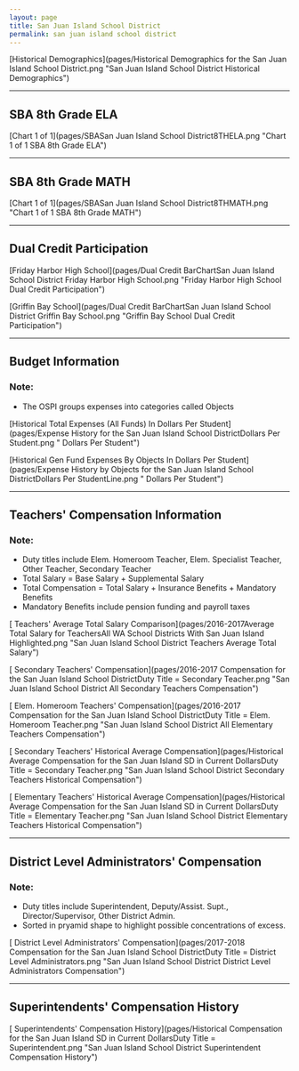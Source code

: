 ```yaml
---
layout: page
title: San Juan Island School District
permalink: san juan island school district
---
```



[Historical Demographics](pages/Historical Demographics for the San Juan Island School District.png "San Juan Island School District Historical Demographics")

___

## SBA 8th Grade ELA

[Chart 1 of 1](pages/SBASan Juan Island School District8THELA.png "Chart 1 of 1 SBA 8th Grade ELA")


___

## SBA 8th Grade MATH

[Chart 1 of 1](pages/SBASan Juan Island School District8THMATH.png "Chart 1 of 1 SBA 8th Grade MATH")


___

## Dual Credit Participation

[Friday Harbor High School](pages/Dual Credit BarChartSan Juan Island School District Friday Harbor High School.png "Friday Harbor High School Dual Credit Participation")

[Griffin Bay School](pages/Dual Credit BarChartSan Juan Island School District Griffin Bay School.png "Griffin Bay School Dual Credit Participation")


___

## Budget Information
### Note:
- The OSPI groups expenses into categories called Objects

[Historical Total Expenses (All Funds) In Dollars Per Student](pages/Expense History for the San Juan Island School DistrictDollars Per Student.png " Dollars Per Student")

[Historical Gen Fund Expenses By Objects In Dollars Per Student](pages/Expense History by Objects for the San Juan Island School DistrictDollars Per StudentLine.png " Dollars Per Student")


___

## Teachers' Compensation Information
### Note:
- Duty titles include Elem. Homeroom Teacher, Elem. Specialist Teacher, Other Teacher, Secondary Teacher
- Total Salary = Base Salary + Supplemental Salary
- Total Compensation = Total Salary + Insurance Benefits + Mandatory Benefits
- Mandatory Benefits include pension funding and payroll taxes

[ Teachers' Average Total Salary Comparison](pages/2016-2017Average Total Salary for TeachersAll WA School Districts With San Juan Island Highlighted.png "San Juan Island School District Teachers Average Total Salary")

[ Secondary Teachers' Compensation](pages/2016-2017 Compensation for the San Juan Island School DistrictDuty Title = Secondary Teacher.png "San Juan Island School District All Secondary Teachers Compensation")

[ Elem. Homeroom Teachers' Compensation](pages/2016-2017 Compensation for the San Juan Island School DistrictDuty Title = Elem. Homeroom Teacher.png "San Juan Island School District All Elementary Teachers Compensation")

[ Secondary Teachers' Historical Average Compensation](pages/Historical Average Compensation for the San Juan Island SD in Current DollarsDuty Title = Secondary Teacher.png "San Juan Island School District Secondary Teachers Historical Compensation")

[ Elementary Teachers' Historical Average Compensation](pages/Historical Average Compensation for the San Juan Island SD in Current DollarsDuty Title = Elementary Teacher.png "San Juan Island School District Elementary Teachers Historical Compensation")


___

## District Level Administrators' Compensation

### Note:
- Duty titles include Superintendent, Deputy/Assist. Supt., Director/Supervisor, Other District Admin.
- Sorted in pryamid shape to highlight possible concentrations of excess.

[ District Level Administrators' Compensation](pages/2017-2018 Compensation for the San Juan Island School DistrictDuty Title = District Level Administrators.png "San Juan Island School District District Level Administrators Compensation")


___

## Superintendents' Compensation History

[ Superintendents' Compensation History](pages/Historical Compensation for the San Juan Island SD in Current DollarsDuty Title = Superintendent.png "San Juan Island School District Superintendent Compensation History")

